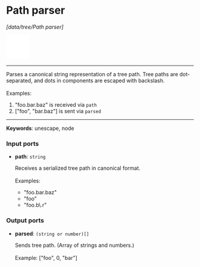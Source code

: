 # Path parser

_[data/tree/Path parser]_

![icon](</assets/icons/cbb85c56-3c8f-4e5e-afdd-a9dd9e84385d.png>)

---

Parses a canonical string representation of a tree path. Tree paths are dot-separated, and dots in components are escaped with backslash.<br>
<br>
Examples:<br>
1. "foo.bar\.baz" is received via `path`<br>
2. ["foo", "bar.baz"] is sent via `parsed`<br>

---

__Keywords__: unescape, node

### Input ports

* __path__: ` string `

    Receives a serialized tree path in canonical format.<br>
    <br>
    Examples:<br>
    * "foo.bar.baz"<br>
    * "foo"<br>
    * "foo.b\\.r"<br>

### Output ports

* __parsed__: ` (string or number)[] `

    Sends tree path. (Array of strings and numbers.)<br>
    <br>
    Example: ["foo", 0, "bar"]<br>

